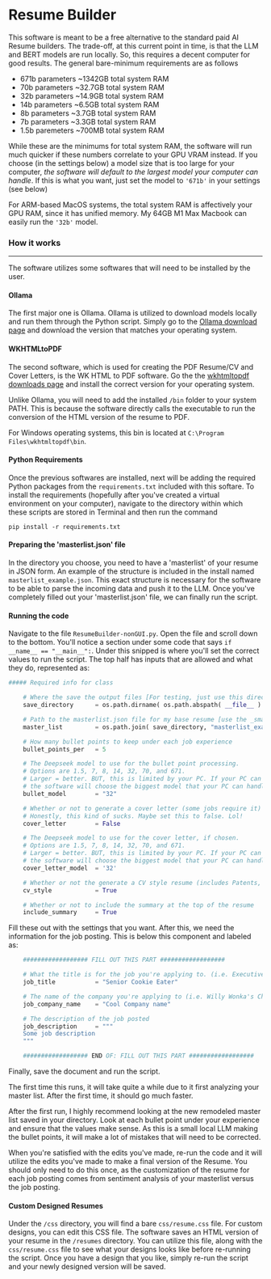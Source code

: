 # Resume Builder

This software is meant to be a free alternative to the standard paid AI Resume builders. The trade-off, at this current point in time, is that the LLM and BERT models are run locally. So, this requires a decent computer for good results. The general bare-minimum requirements are as follows
- 671b parameters ~1342GB total system RAM
- 70b parameters ~32.7GB total system RAM
- 32b parameters ~14.9GB total system RAM
- 14b parameters ~6.5GB total system RAM
- 8b parameters ~3.7GB total system RAM
- 7b parameters ~3.3GB total system RAM
- 1.5b paremeters ~700MB total system RAM

While these are the minimums for total system RAM, the software will run much quicker if these numbers correlate to your GPU VRAM instead. If you choose (in the settings below) a model size that is too large for your computer, *the software will default to the largest model your computer can handle*. If this is what you want, just set the model to `'671b'` in your settings (see below)

For ARM-based MacOS systems, the total system RAM is affectively your GPU RAM, since it has unified memory. My 64GB M1 Max Macbook can easily run the `'32b'` model.

### How it works

---

The software utilizes some softwares that will need to be installed by the user.

#### Ollama
The first major one is Ollama. Ollama is utilized to download models locally and run them through the Python script. 
Simply go to the [Ollama download page](https://ollama.com/download) and download the version that matches your operating system.


#### WKHTMLtoPDF
The second software, which is used for creating the PDF Resume/CV and Cover Letters, is the WK HTML to PDF software. Go the the [wkhtmltopdf downloads page](https://wkhtmltopdf.org/downloads.html) and install the correct version for your operating system.

Unlike Ollama, you will need to add the installed `/bin` folder to your system PATH. This is because the software directly calls the executable to run the conversion of the HTML version of the resume to PDF.

For Windows operating systems, this bin is located at `C:\Program Files\wkhtmltopdf\bin`.

#### Python Requirements

Once the previous softwares are installed, next will be adding the required Python packages from the `requirements.txt` included with this softare. To install the requirements (hopefully after you've created a virtual environment on your computer), navigate to the directory within which these scripts are stored in Terminal and then run the command 

`pip install -r requirements.txt`

#### Preparing the 'masterlist.json' file

In the directory you choose, you need to have a 'masterlist' of your resume in JSON form. An example of the structure is included in the install named `masterlist_example.json`. This exact structure is necessary for the software to be able to parse the incoming data and push it to the LLM. Once you've completely filled out your 'masterlist.json' file, we can finally run the script.

#### Running the code

Navigate to the file `ResumeBuilder-nonGUI.py`. Open the file and scroll down to the bottom. You'll notice a section under some code that says `if __name__ == "__main__":`. Under this snipped is where you'll set the correct values to run the script. The top half has inputs that are allowed and what they do, represented as:
```python
##### Required info for class

    # Where the save the output files [For testing, just use this directory]
    save_directory      = os.path.dirname( os.path.abspath( __file__ ) )

    # Path to the masterlist.json file for my base resume [use the _small.json for testing]
    master_list         = os.path.join( save_directory, "masterlist_example_small.json" )

    # How many bullet points to keep under each job experience
    bullet_points_per   = 5

    # The Deepseek model to use for the bullet point processing.
    # Options are 1.5, 7, 8, 14, 32, 70, and 671.
    # Larger = better. BUT, this is limited by your PC. If your PC can't handle the model you chose,
    # the software will choose the biggest model that your PC can handle.
    bullet_model        = "32"

    # Whether or not to generate a cover letter (some jobs require it)
    # Honestly, this kind of sucks. Maybe set this to false. Lol!
    cover_letter        = False

    # The Deepseek model to use for the cover letter, if chosen.
    # Options are 1.5, 7, 8, 14, 32, 70, and 671.
    # Larger = better. BUT, this is limited by your PC. If your PC can't handle the model you chose,
    # the software will choose the biggest model that your PC can handle.
    cover_letter_model  = '32'

    # Whether or not the generate a CV style resume (includes Patents, Publications, and Presenations)
    cv_style            = True

    # Whether or not to include the summary at the top of the resume
    include_summary     = True
```

Fill these out with the settings that you want. After this, we need the information for the job posting. This is below this component and labeled as:

```python
    ################## FILL OUT THIS PART ##################

    # What the title is for the job you're applying to. (i.e. Executive Director of Candy)
    job_title           = "Senior Cookie Eater"

    # The name of the company you're applying to (i.e. Willy Wonka's Chocolate Factory)
    job_company_name    = "Cool Company name"

    # The description of the job posted
    job_description     = """
    Some job description
    """

    ################## END OF: FILL OUT THIS PART ##################
```

Finally, save the document and run the script.

The first time this runs, it will take quite a while due to it first analyzing your master list. After the first time, it should go much faster. 

After the first run, I highly recommend looking at the new remodeled master list saved in your directory. Look at each bullet point under your experience and ensure that the values make sense. As this is a small local LLM making the bullet points, it will make a lot of mistakes that will need to be corrected.

When you're satisfied with the edits you've made, re-run the code and it will utilize the edits you've made to make a final version of the Resume. You should only need to do this once, as the customization of the resume for each job posting comes from sentiment analysis of your masterlist versus the job posting.

#### Custom Designed Resumes

Under the `/css` directory, you will find a bare `css/resume.css` file. For custom designs, you can edit this CSS file. The software saves an HTML version of your resume in the `/resumes` directory. You can utilize this file, along with the `css/resume.css` file to see what your designs looks like before re-running the script. Once you have a design that you like, simply re-run the script and your newly designed version will be saved.
